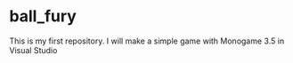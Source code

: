 # ball_fury
This is my first repository. I will make a simple game with Monogame 3.5 in Visual Studio
